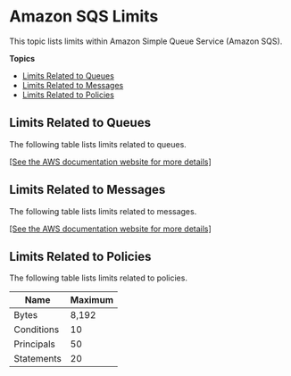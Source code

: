 # Amazon SQS Limits<a name="sqs-limits"></a>

This topic lists limits within Amazon Simple Queue Service \(Amazon SQS\)\.

**Topics**
+ [Limits Related to Queues](#limits-queues)
+ [Limits Related to Messages](#limits-messages)
+ [Limits Related to Policies](#limits-policies)

## Limits Related to Queues<a name="limits-queues"></a>

The following table lists limits related to queues\.

[\[See the AWS documentation website for more details\]](http://docs.aws.amazon.com/AWSSimpleQueueService/latest/SQSDeveloperGuide/sqs-limits.html)

## Limits Related to Messages<a name="limits-messages"></a>

The following table lists limits related to messages\.

[\[See the AWS documentation website for more details\]](http://docs.aws.amazon.com/AWSSimpleQueueService/latest/SQSDeveloperGuide/sqs-limits.html)

## Limits Related to Policies<a name="limits-policies"></a>

The following table lists limits related to policies\.


| Name | Maximum | 
| --- | --- | 
| Bytes | 8,192 | 
| Conditions | 10 | 
| Principals | 50 | 
| Statements | 20 | 
